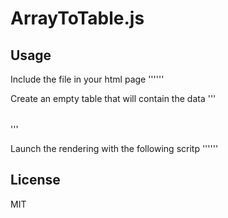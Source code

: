 # ArrayToTable.js

## Usage

Include the file in your html page
'''<script src="arrayToTable.js"></script>'''

Create an empty table that will contain the data
'''<table id="tableID"></table>'''

Launch the rendering with the following scritp
'''<script>
    var myArray = [{name:'Thibaut', age:22, randomNumber:0.314}, {name:'Joe', age:43, randomNumber:0.256}, {name:'Jane', age:27, randomNumber:0.1337}];
    arrayToTable.setTable('tableID', myArray);
</script>'''

## License

MIT

